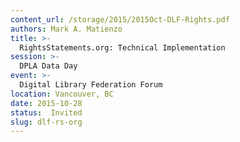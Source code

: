 ```yaml
---
content_url: /storage/2015/2015Oct-DLF-Rights.pdf
authors: Mark A. Matienzo
title: >-
  RightsStatements.org: Technical Implementation
session: >-
  DPLA Data Day
event: >-
  Digital Library Federation Forum
location: Vancouver, BC
date: 2015-10-28
status:  Invited
slug: dlf-rs-org
---
```

